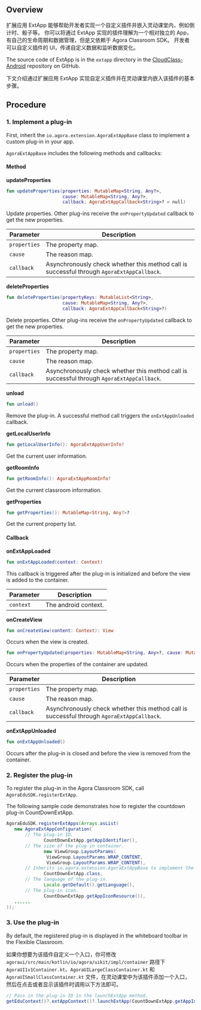 ## Overview

扩展应用 ExtApp 能够帮助开发者实现一个自定义插件并嵌入灵动课堂内，例如倒计时、骰子等。 你可以将通过 ExtApp 实现的插件理解为一个相对独立的 App，有自己的生命周期和数据管理，但是又依赖于 Agora Classroom SDK。 开发者可以自定义插件的 UI，传递自定义数据和监听数据变化。

The source code of ExtApp is in the `extapp` directory in the [CloudClass-Android](https://github.com/AgoraIO-Community/CloudClass-Android) repository on GitHub.

下文介绍通过扩展应用 ExtApp 实现自定义插件并在灵动课堂内嵌入该插件的基本步骤。

## Procedure

### 1. Implement a plug-in

First, inherit the `io.agora.extension.AgoraExtAppBase` class to implement a custom plug-in in your app.

`AgoraExtAppBase` includes the following methods and callbacks:

#### Method

**updateProperties**

```kotlin
fun updateProperties(properties: MutableMap<String, Any?>,
                     cause: MutableMap<String, Any?>,
                     callback: AgoraExtAppCallback<String>? = null)
```

Update properties. Other plug-ins receive the `onPropertyUpdated` callback to get the new properties.

| Parameter | Description |
| ------------ | --------------------------------------------- |
| `properties` | The property map. |
| `cause` | The reason map. |
| `callback` | Asynchronously check whether this method call is successful through `AgoraExtAppCallback`. |

**deleteProperties**

```kotlin
fun deleteProperties(propertyKeys: MutableList<String>,
                     cause: MutableMap<String, Any?>,
                     callback: AgoraExtAppCallback<String>?)
```

Delete properties. Other plug-ins receive the `onPropertyUpdated` callback to get the new properties.

| Parameter | Description |
| ------------ | --------------------------------------------- |
| `properties` | The property map. |
| `cause` | The reason map. |
| `callback` | Asynchronously check whether this method call is successful through `AgoraExtAppCallback`. |

**unload**

```kotlin
fun unload()
```

Remove the plug-in. A successful method call triggers the `onExtAppUnloaded` callback.

**getLocalUserInfo**

```kotlin
fun getLocalUserInfo(): AgoraExtAppUserInfo?
```

Get the current user information.

**getRoomInfo**

```kotlin
fun getRoomInfo(): AgoraExtAppRoomInfo?
```

Get the current classroom information.

**getProperties**

```kotlin
fun getProperties(): MutableMap<String, Any?>?
```

Get the current property list.

#### Callback

**onExtAppLoaded**

```kotlin
fun onExtAppLoaded(context: Context)
```

This callback is triggered after the plug-in is initialized and before the view is added to the container.

| Parameter | Description |
| --------- | ---------------- |
| `context` | The android context. |

**onCreateView**

```kotlin
fun onCreateView(content: Context): View
```

Occurs when the view is created.

```kotlin
fun onPropertyUpdated(properties: MutableMap<String, Any>?, cause: MutableMap<String, Any?>?)
```

Occurs when the properties of the container are updated.

| Parameter | Description |
| ------------ | --------------------------------------------- |
| `properties` | The property map. |
| `cause` | The reason map. |
| `callback` | Asynchronously check whether this method call is successful through `AgoraExtAppCallback`. |

**onExtAppUnloaded**

```kotlin
fun onExtAppUnloaded()
```

Occurs after the plug-in is closed and before the view is removed from the container.

### 2. Register the plug-in

To register the plug-in in the Agora Classroom SDK, call `AgoraEduSDK.registerExtApp`.

The following sample code demonstrates how to register the countdown plug-in CountDownExtApp.

```java
AgoraEduSDK.registerExtApps(Arrays.asList(
   new AgoraExtAppConfiguration(
       // The plug-in ID. 
              CountDownExtApp.getAppIdentifier(),
       // The size of the plug-in container. 
              new ViewGroup.LayoutParams(
               ViewGroup.LayoutParams.WRAP_CONTENT,
               ViewGroup.LayoutParams.WRAP_CONTENT),
       // Inherits io.agora.extension.AgoraExtAppBase to implement the plug-in 
              CountDownExtApp.class,
       // The language of the plug-in. 
              Locale.getDefault().getLanguage(),
       // The plug-in icon. 
              CountDownExtApp.getAppIconResource()),
   ......
));
```

### 3. Use the plug-in

By default, the registered plug-in is displayed in the whiteboard toolbar in the Flexible Classroom.

如果你想要为该插件自定义一个入口，你可修改 `agoraui/src/main/kotlin/io/agora/uikit/impl/container` 路径下 `AgoraUI1v1Container.kt`、`AgoraUILargeClassContainer.kt` 和 `AgoraUISmallClassContainer.kt` 文件，在灵动课堂中为该插件添加一个入口，然后在点击或者显示该插件时调用以下方法即可。

```java
// Pass in the plug-in ID in the launchExtApp method. 
getEduContext()?.extAppContext()?.launchExtApp(CountDownExtApp.getAppIdentifier())
```
